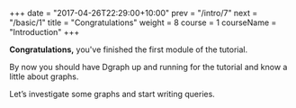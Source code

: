 +++
date = "2017-04-26T22:29:00+10:00"
prev = "/intro/7"
next = "/basic/1"
title = "Congratulations"
weight = 8
course = 1
courseName = "Introduction"
+++

**Congratulations,** you've finished the first module of the tutorial.

By now you should have Dgraph up and running for the tutorial and know a little
about graphs.

Let’s investigate some graphs and start writing queries.
